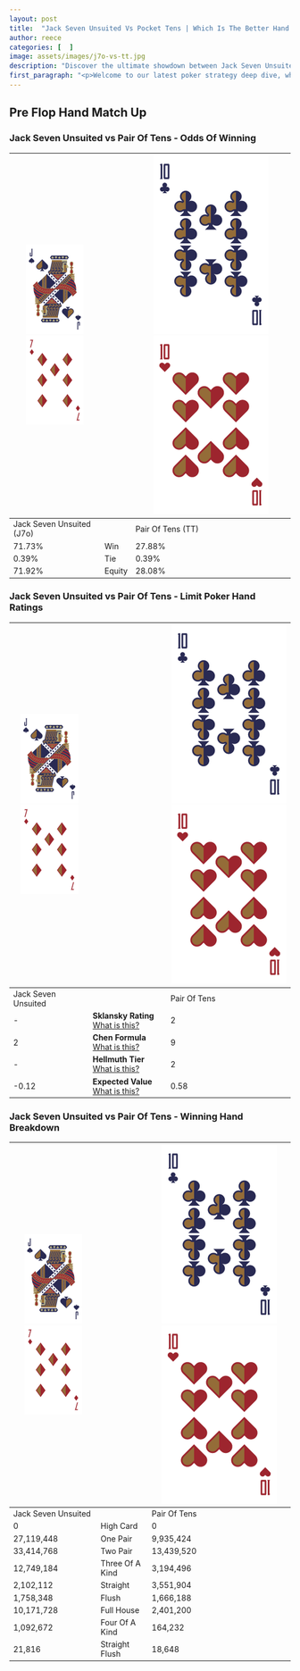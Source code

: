 ```yaml
---
layout: post
title:  "Jack Seven Unsuited Vs Pocket Tens | Which Is The Better Hand In Poker? A Complete Guide"
author: reece
categories: [  ]
image: assets/images/j7o-vs-tt.jpg
description: "Discover the ultimate showdown between Jack Seven Unsuited and Pair Of Tens in poker! Uncover the odds, strategies, and scenarios where one hand triumphs over the other. Get ready to up your poker game with this thrilling analysis."
first_paragraph: "<p>Welcome to our latest poker strategy deep dive, where we're pitting two distinct hands against each other in a high-stakes showdown: Jack Seven Unsuited vs Pair Of Tens.</p><p>In the dynamic world of poker, every decision counts, and knowing which hand holds the upper hand is key to your success at the table.</p><p>In this article, we'll dissect these two hands, explore the scenarios where one dominates the other, and equip you with the knowledge to make strategic choices that can tip the odds in your favor.</p><p>Get ready to unravel the intriguing dynamics of these poker hands and elevate your game to new heights.</p>"
---
```




[comment]: # (sp0)

## Pre Flop Hand Match Up

<div class="table hand-ratings" markdown="1"> 



### Jack Seven Unsuited vs Pair Of Tens - Odds Of Winning


    
| ![image info](assets/images/hand1/J.png) ![image info](assets/images/hand1/7o.png) |  | ![image info](assets/images/hand2/T.png) ![image info](assets/images/hand2/To.png) |
| -------- | -------- | -------- |
| Jack Seven Unsuited (J7o) |  | Pair Of Tens (TT) |
| 71.73% | Win | 27.88% |
| 0.39% | Tie | 0.39% |
| 71.92% | Equity | 28.08% |




[comment]: # (sp1)



### Jack Seven Unsuited vs Pair Of Tens - Limit Poker Hand Ratings


    
| ![image info](assets/images/hand1/J.png) ![image info](assets/images/hand1/7o.png) |  | ![image info](assets/images/hand2/T.png) ![image info](assets/images/hand2/To.png) |
| -------- | -------- | -------- |
| Jack Seven Unsuited |  | Pair Of Tens |
| - | **Sklansky Rating** [What is this?](/sklansky-rating-explained) | 2 |
| 2 | **Chen Formula** [What is this?](/chen-formula-explained) | 9 |
| - | **Hellmuth Tier** [What is this?](/Hellmuth-tier-explained) | 2 |
| -0.12 | **Expected Value** [What is this?](/expected-value-explained) | 0.58 |




[comment]: # (sp2)



### Jack Seven Unsuited vs Pair Of Tens - Winning Hand Breakdown


    
| ![image info](assets/images/hand1/J.png) ![image info](assets/images/hand1/7o.png) |  | ![image info](assets/images/hand2/T.png) ![image info](assets/images/hand2/To.png) |
| -------- | -------- | -------- |
| Jack Seven Unsuited |  | Pair Of Tens |
| 0 | High Card | 0 |
| 27,119,448 | One Pair | 9,935,424 |
| 33,414,768 | Two Pair | 13,439,520 |
| 12,749,184 | Three Of A Kind | 3,194,496 |
| 2,102,112 | Straight | 3,551,904 |
| 1,758,348 | Flush | 1,666,188 |
| 10,171,728 | Full House | 2,401,200 |
| 1,092,672 | Four Of A Kind | 164,232 |
| 21,816 | Straight Flush | 18,648 |




[comment]: # (sp3)



</div>

[comment]: # (sp4)



[comment]: # (sp5)

